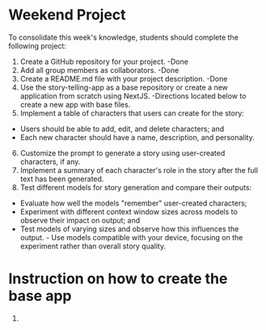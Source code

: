 # Weekend Project

To consolidate this week's knowledge, students should complete the following project:
1.  Create a GitHub repository for your project.
  -Done
2.  Add all group members as collaborators.
  -Done
3.  Create a README.md file with your project description.
  -Done
4.  Use the story-telling-app as a base repository or create a new application from scratch using NextJS.
  -Directions located below to create a new app with base files.
5.  Implement a table of characters that users can create for the story:
  -  Users should be able to add, edit, and delete characters; and
  -  Each new character should have a name, description, and personality.
6.  Customize the prompt to generate a story using user-created characters, if any.
7.  Implement a summary of each character's role in the story after the full text has been generated.
8.  Test different models for story generation and compare their outputs:
  -  Evaluate how well the models "remember" user-created characters;
  -  Experiment with different context window sizes across models to observe their impact on output; and
  -  Test models of varying sizes and observe how this influences the output.
    - Use models compatible with your device, focusing on the experiment rather than overall story quality.

# Instruction on how to create the base app
1.
